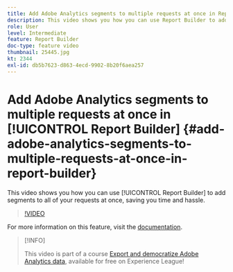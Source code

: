 ```yaml
---
title: Add Adobe Analytics segments to multiple requests at once in Report Builder
description: This video shows you how you can use Report Builder to add segments to all of your requests at once, saving you time and hassle.
role: User
level: Intermediate
feature: Report Builder
doc-type: feature video
thumbnail: 25445.jpg
kt: 2344
exl-id: db5b7623-d863-4ecd-9902-8b20f6aea257
---
```

# Add Adobe Analytics segments to multiple requests at once in [!UICONTROL Report Builder] {#add-adobe-analytics-segments-to-multiple-requests-at-once-in-report-builder}

This video shows you how you can use [!UICONTROL Report Builder] to add segments to all of your requests at once, saving you time and hassle.

>[!VIDEO](https://video.tv.adobe.com/v/25445/?quality=12)

For more information on this feature, visit the [documentation](https://experienceleague.adobe.com/docs/analytics/analyze/report-builder/home.html?lang=en).

>[!INFO]
>
> This video is part of a course [Export and democratize Adobe Analytics data](https://experienceleague.adobe.com/?recommended=Analytics-A-1-2022.1.democratizing), available for free on Experience League!